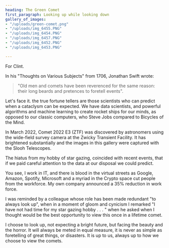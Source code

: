 ```yaml
---
heading: The Green Comet
first_paragraph: Looking up while looking down
gallery_of_images:
- "/uploads/green-comet.png"
- "/uploads/img_6455.PNG"
- "/uploads/img_6454.PNG"
- "/uploads/img_6457.PNG"
- "/uploads/img_6452.PNG"
- "/uploads/img_6453.PNG"

---
```

For Clint.
  
In his "Thoughts on Various Subjects" from 1706, Jonathan Swift wrote: 

> "Old men and comets have been reverenced for the same reason: their long beards and pretences to foretell events".  
  
Let's face it. the true fortune tellers are those scientists who can predict when a cataclysm can be expected. We have data scientists, and powerful algorithms and machine learning to create rocket ships for our minds, as opposed to our classic computers, who Steve Jobs compared to Bicycles of the Mind.  
  
In March 2022, Comet 2022 E3 (ZTF) was discovered by astronomers using the wide-field survey camera at the Zwicky Transient Facility. It has brightened substantially and the images in this gallery were captured with the Slooh Telescopes.   
  
The hiatus from my hobby of star gazing, coincided with recent events, that if we paid careful attention to the data at our disposal we could predict.   
  
You see, I work in IT, and there is blood in the virtual streets as Google, Amazon, Spotify, Microsoft and a myriad in the Crypto space cut people from the workforce. My own company announced a 35% reduction in work force.   
  
I was reminded by a colleague whose role has been made redundant "to always look up", when in a moment of gloom and cynicism I remarked "I have not had time for my star gazing hobby . . . " when he asked when I thought would be the best opportunity to view this once in a lifetime comet.   
  
I choose to look up, not expecting a bright future, but facing the beauty and the horror. It will always be meted in equal measure, it is never as simple as foretelling of great things, or disasters. It is up to us, always up to how we choose to view the comets.    
 